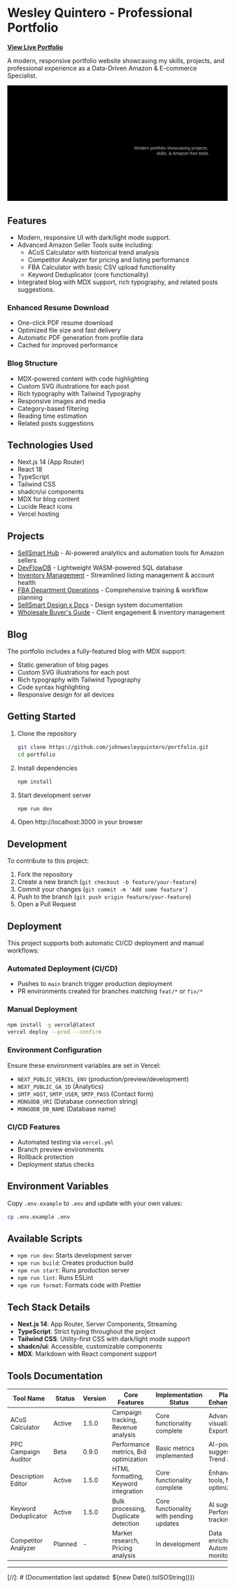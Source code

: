# Wesley Quintero - Professional Portfolio

**[View Live Portfolio](https://wesleyquintero.vercel.app/)**

A modern, responsive portfolio website showcasing my skills, projects, and professional experience as a Data-Driven Amazon & E-commerce Specialist.

![Portfolio Preview](public/portfolio-preview.svg)

## Features

- Modern, responsive UI with dark/light mode support.
- Advanced Amazon Seller Tools suite including:
  - ACoS Calculator with historical trend analysis
  - Competitor Analyzer for pricing and listing performance
  - FBA Calculator with basic CSV upload functionality
  - Keyword Deduplicator (core functionality)
- Integrated blog with MDX support, rich typography, and related posts suggestions.

### Enhanced Resume Download

- One-click PDF resume download
- Optimized file size and fast delivery
- Automatic PDF generation from profile data
- Cached for improved performance

### Blog Structure

- MDX-powered content with code highlighting
- Custom SVG illustrations for each post
- Rich typography with Tailwind Typography
- Responsive images and media
- Category-based filtering
- Reading time estimation
- Related posts suggestions

## Technologies Used

- Next.js 14 (App Router)
- React 18
- TypeScript
- Tailwind CSS
- shadcn/ui components
- MDX for blog content
- Lucide React icons
- Vercel hosting

## Projects

- [SellSmart Hub](https://sellsmart-hub.vercel.app/) - AI-powered analytics and automation tools for Amazon sellers
- [DevFlowDB](https://devflowdb.vercel.app/) - Lightweight WASM-powered SQL database
- [Inventory Management](https://sellsmart-docs.vercel.app/) - Streamlined listing management & account health
- [FBA Department Operations](https://sellsmart-docs.vercel.app/) - Comprehensive training & workflow planning
- [SellSmart Design x Docs](https://sellsmart-docs.vercel.app/) - Design system documentation
- [Wholesale Buyer's Guide](https://sellsmart-docs.vercel.app/) - Client engagement & inventory management

## Blog

The portfolio includes a fully-featured blog with MDX support:

- Static generation of blog pages
- Custom SVG illustrations for each post
- Rich typography with Tailwind Typography
- Code syntax highlighting
- Responsive design for all devices

## Getting Started

1. Clone the repository

   ```bash
   git clone https://github.com/johnwesleyquintero/portfolio.git
   cd portfolio
   ```

2. Install dependencies

   ```bash
   npm install
   ```

3. Start development server

   ```bash
   npm run dev
   ```

4. Open http://localhost:3000 in your browser

## Development

To contribute to this project:

1. Fork the repository
2. Create a new branch (`git checkout -b feature/your-feature`)
3. Commit your changes (`git commit -m 'Add some feature'`)
4. Push to the branch (`git push origin feature/your-feature`)
5. Open a Pull Request

## Deployment

This project supports both automatic CI/CD deployment and manual workflows:

### Automated Deployment (CI/CD)

- Pushes to `main` branch trigger production deployment
- PR environments created for branches matching `feat/*` or `fix/*`

### Manual Deployment

```bash
npm install -g vercel@latest
vercel deploy --prod --confirm
```

### Environment Configuration

Ensure these environment variables are set in Vercel:

- `NEXT_PUBLIC_VERCEL_ENV` (production/preview/development)
- `NEXT_PUBLIC_GA_ID` (Analytics)
- `SMTP_HOST`, `SMTP_USER`, `SMTP_PASS` (Contact form)
- `MONGODB_URI` (Database connection string)
- `MONGODB_DB_NAME` (Database name)

### CI/CD Features

- Automated testing via `vercel.yml`
- Branch preview environments
- Rollback protection
- Deployment status checks

## Environment Variables

Copy `.env.example` to `.env` and update with your own values:

```bash
cp .env.example .env
```

## Available Scripts

- `npm run dev`: Starts development server
- `npm run build`: Creates production build
- `npm run start`: Runs production server
- `npm run lint`: Runs ESLint
- `npm run format`: Formats code with Prettier

## Tech Stack Details

- **Next.js 14**: App Router, Server Components, Streaming
- **TypeScript**: Strict typing throughout the project
- **Tailwind CSS**: Utility-first CSS with dark/light mode support
- **shadcn/ui**: Accessible, customizable components
- **MDX**: Markdown with React component support

## Tools Documentation

| Tool Name            | Status    | Version | Core Features                                          | Implementation Status                   | Planned Enhancements                    |
| -------------------- | --------- | ------- | ----------------------------------------------------- | -------------------------------------- | -------------------------------------- |
| ACoS Calculator      | Active    | 1.5.0   | Campaign tracking, Revenue analysis                    | Core functionality complete             | Advanced visualization, Export options  |
| PPC Campaign Auditor | Beta      | 0.9.0   | Performance metrics, Bid optimization                  | Basic metrics implemented               | AI-powered suggestions, Trend analysis  |
| Description Editor   | Active    | 1.5.0   | HTML formatting, Keyword integration                   | Core functionality complete             | Enhanced SEO tools, Mobile optimization |
| Keyword Deduplicator | Active    | 1.5.0   | Bulk processing, Duplicate detection                  | Core functionality with pending updates | AI suggestions, Performance tracking    |
| Competitor Analyzer  | Planned   | -       | Market research, Pricing analysis                     | In development                         | Data enrichment, Automated monitoring   |

---

[//]: # (Documentation last updated: ${new Date().toISOString()})
